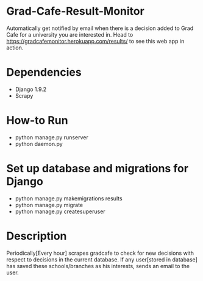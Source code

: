 # Grad-Cafe-Result-Monitor
Automatically get notified by email when there is a decision added to Grad Cafe for a university you are interested in.
Head to https://gradcafemonitor.herokuapp.com/results/ to see this web app in action.

# Dependencies
- Django 1.9.2
- Scrapy

# How-to Run
- python manage.py runserver
- python daemon.py

# Set up database and migrations for Django
- python manage.py makemigrations results
- python manage.py migrate
- python manage.py createsuperuser

# Description
Periodically[Every hour] scrapes gradcafe to check for new decisions with respect to decisions in the current database. If any user[stored in database] has saved these schools/branches as his interests, sends an email to the user.
